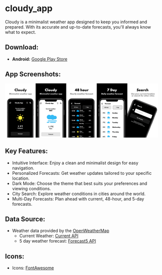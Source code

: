# cloudy_app

Cloudy is a minimalist weather app designed to keep you informed and prepared. With its accurate and up-to-date forecasts, you'll always know what to expect.

## Download:
* **Android:** [Google Play Store](https://play.google.com/store/apps/details?id=com.flutter.hertelendymm.cloudy&hl=en_SG)

## App Screenshots:
<img src="screenshots/cloudy_1.png" alt="Cloudy App Screenshot 1"/>

## Key Features:
- Intuitive Interface: Enjoy a clean and minimalist design for easy navigation.
- Personalized Forecasts: Get weather updates tailored to your specific location.
- Dark Mode: Choose the theme that best suits your preferences and viewing conditions.
- City Search: Explore weather conditions in cities around the world.
- Multi-Day Forecasts: Plan ahead with current, 48-hour, and 5-day forecasts.

## Data Source:
- Weather data provided by the [OpenWeatherMap](https://openweathermap.org/api)
  - Current Weather: [Current API](https://openweathermap.org/current)
  - 5 day weather forecast: [Forecast5 API](https://openweathermap.org/forecast5)

## Icons:
- Icons: [FontAwesome](https://fontawesome.com/icons)
